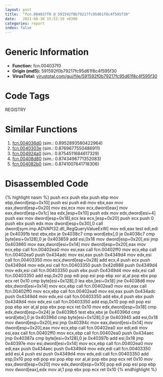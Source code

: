 ```yaml
---
layout: post
title:  "fcn.004037f0 @ 591592f0b79217fc95d61f8c4f595f30"
date:   2021-08-30 15:52:19 +0300
categories: report
index: false
---
```


# Generic Information
- **Function:** fcn.004037f0
- **Origin (md5):** 591592f0b79217fc95d61f8c4f595f30
- **VirusTotal:** [virustotal.com/gui/file/591592f0b79217fc95d61f8c4f595f30][virustotal_ref]

# Code Tags
<span class="tag" id="REGISTRY">REGISTRY</span>


# Similar Functions

1. [fcn.004036d0][similar_1_ref] (sim.: 0.8952893580422964)
2. [fcn.0040303e][similar_2_ref] (sim.: 0.8769677550486911)
3. [fcn.004924a0][similar_3_ref] (sim.: 0.8754511684617329)
4. [fcn.00408d80][similar_4_ref] (sim.: 0.8743496771352083)
5. [fcn.004082b0][similar_5_ref] (sim.: 0.8741007641718306)


# Disassembled Code

{% highlight nasm %}
push ecx
push ebx
push ebp
mov ebp,dword[esp+0x10]
push esi
push edi
mov ebx,eax
mov eax,dword[esp+0x20]
mov esi,ecx
mov ecx,dword[eax]
mov eax,dword[esp+0x1c]
lea edx,[esp+0x10]
push edx
mov edx,dword[esi+4]
push eax
mov dword[esp+0x18],ecx
lea ecx,[esp+0x20]
push ecx
push 0
push ebx
push edx
mov dword[esp+0x30],0
call dword[sym.imp.ADVAPI32.dll_RegQueryValueExW]
mov edi,eax
test edi,edi
je 0x40391b
test ebx,ebx
je 0x4038c7
cmp word[ebx],0
je 0x4038c7
cmp byte[esi+0x128],0
je 0x403859
add esi,0x18
mov dword[esp+0x20],esi
jmp 0x403860
mov eax,dword[esi+0x14]
mov dword[esp+0x20],eax
mov ecx,ebp
call fcn.00402ea0
mov esi,eax
call fcn.00402ff0
mov ecx,ebp
call fcn.00402ea0
push 0x434adc
mov esi,eax
push 0x4349d4
mov edx,esi
call fcn.00403350
mov ecx,dword[esp+0x28]
add ecx,4
push ecx
push 0x4349d4
mov edx,esi
call fcn.00403350
push 0x42d988
push 0x4349d4
mov edx,esi
call fcn.00403350
push ebx
push 0x4349d4
mov edx,esi
call fcn.00403350
add esp,0x20
pop edi
pop esi
pop ebp
xor al,al
pop ebx
pop ecx
ret 0x10
cmp byte[esi+0x128],0
lea ebx,[esi+0x18]
jne 0x4038d6
mov ebx,dword[esi+0x14]
mov ecx,ebp
call fcn.00402ea0
mov esi,eax
call fcn.00402ff0
mov ecx,ebp
call fcn.00402ea0
mov esi,eax
push 0x434adc
push 0x4349d4
mov edx,esi
call fcn.00403350
add ebx,4
push ebx
push 0x4349d4
mov edx,esi
call fcn.00403350
add esp,0x10
pop edi
pop esi
pop ebp
xor al,al
pop ebx
pop ecx
ret 0x10
mov edx,dword[esp+0x18]
cmp edx,dword[esp+0x24]
je 0x4039b5
test ebx,ebx
je 0x40396d
cmp word[ebx],0
je 0x40396d
cmp byte[esi+0x128],0
je 0x403945
add esi,0x18
mov dword[esp+0x20],esi
jmp 0x40394c
mov eax,dword[esi+0x14]
mov dword[esp+0x20],eax
mov ecx,ebp
call fcn.00402ea0
xor edi,edi
mov esi,eax
call fcn.00402ff0
mov ecx,ebp
call fcn.00402ea0
push 0x434aec
jmp 0x40387a
cmp byte[esi+0x128],0
je 0x40397b
add esi,0x18
jmp 0x40397e
mov esi,dword[esi+0x14]
mov ecx,ebp
call fcn.00402ea0
mov edi,eax
push 0x434aec
push 0x4349d4
mov edx,edi
call fcn.00403350
add esi,4
push esi
push 0x4349d4
mov edx,edi
call fcn.00403350
add esp,0x10
pop edi
pop esi
pop ebp
xor al,al
pop ebx
pop ecx
ret 0x10
mov eax,dword[esp+0x20]
mov edx,dword[esp+0x10]
pop edi
pop esi
pop ebp
mov dword[eax],edx
mov al,1
pop ebx
pop ecx
ret 0x10
{% endhighlight %}


[similar_1_ref]: /report/fcn.004036d0@591592f0b79217fc95d61f8c4f595f30
[similar_2_ref]: /report/fcn.0040303e@470263fe7e7cc115b95cd041d643e3b5
[similar_3_ref]: /report/fcn.004924a0@be7fba7cc724acf4ae2900d99e0fc9c3
[similar_4_ref]: /report/fcn.00408d80@0aa2d73a5300dff2412388945614b507
[similar_5_ref]: /report/fcn.004082b0@843c4207147f5bab0e104024677fd9ec
[virustotal_ref]: https://www.virustotal.com/gui/file/591592f0b79217fc95d61f8c4f595f30